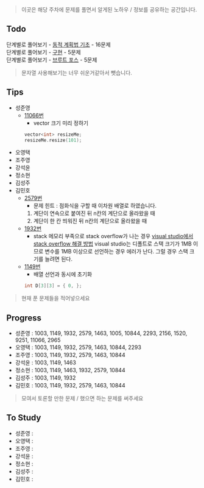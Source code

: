> 이곳은 해당 주차에 문제를 풀면서 알게된 노하우 / 정보를 공유하는 공간입니다.

 ## Todo

 단계별로 풀어보기 - [동적 계획법 기초](https://www.acmicpc.net/step/16) - 16문제  
 단계별로 풀어보기 - [구현](https://www.acmicpc.net/step/17) - 5문제  
 단계별로 풀어보기 - [브루트 포스](https://www.acmicpc.net/step/22) - 5문제  

 > 문자열 사용해보기는 너무 쉬운거같아서 뺏습니다.

 ## Tips

 - 성준영
    - [11066번](https://github.com/sungjunyoung/algorithm-study/tree/master/week_3/11066_junyoung.cpp)
        - vector 크기 미리 정하기
        ```cpp
        vector<int> resizeMe;
        resizeMe.resize(101);
        ```
 - 오영택
 - 조주영
 - 강석윤
 - 정소현
 - 김성주
 - 김민호
 	- [2579번](https://github.com/sungjunyoung/algorithm-study/tree/master/week_3/2579_dolplusi.cpp)
 		- 문제 힌트 : 점화식을 구할 때 이차원 배열로 하였습니다. 
 		1. 계단이 연속으로 붙여진 뒤 n칸의 계단으로 올라왔을 때
 		2. 계단이 한 칸 띄워진 뒤 n칸의 계단으로 올라왔을 때 
 	- [1932번](https://github.com/sungjunyoung/algorithm-study/tree/master/week_3/1932_dolplusi.cpp)
 		- stack 메모리 부족으로 stack overflow가 나는 경우
 		[visual studio에서 stack overflow 해결 방법](http://ocllos.tistory.com/39)
 		visual studio는 디폴트로 스택 크기가 1MB 이므로 변수를 1MB 이상으로 선언하는 경우 에러가 난다.
 		그럴 경우 스택 크기를 늘려면 된다.
 	- [1149번](https://github.com/sungjunyoung/algorithm-study/tree/master/week_3/1003_dolplusi.cpp)
   		- 배열 선언과 동시에 초기화
    	```cpp
    	int D[3][3] = { 0, };
    	```

 > 현재 푼 문제들을 적어넣으세요

 ## Progress

 - 성준영 : 1003, 1149, 1932, 2579, 1463, 1005, 10844, 2293, 2156, 1520, 9251, 11066, 2965
 - 오영택 : 1003, 1149, 1932, 2579, 1463, 10844, 2293
 - 조주영 : 1003, 1149, 1932, 2579, 1463, 10844
 - 강석윤 : 1003, 1149, 1463
 - 정소현 : 1003, 1149, 1463, 1932, 2579, 10844
 - 김성주 : 1003, 1149, 1932
 - 김민호 : 1003, 1149, 1932, 2579, 1463, 10844

 > 모여서 토론할 만한 문제 / 했으면 하는 문제를 써주세요

 ## To Study

- 성준영 :
- 오영택 :
- 조주영 :
- 강석윤 :
- 정소현 :
- 김성주 :
- 김민호 : 
